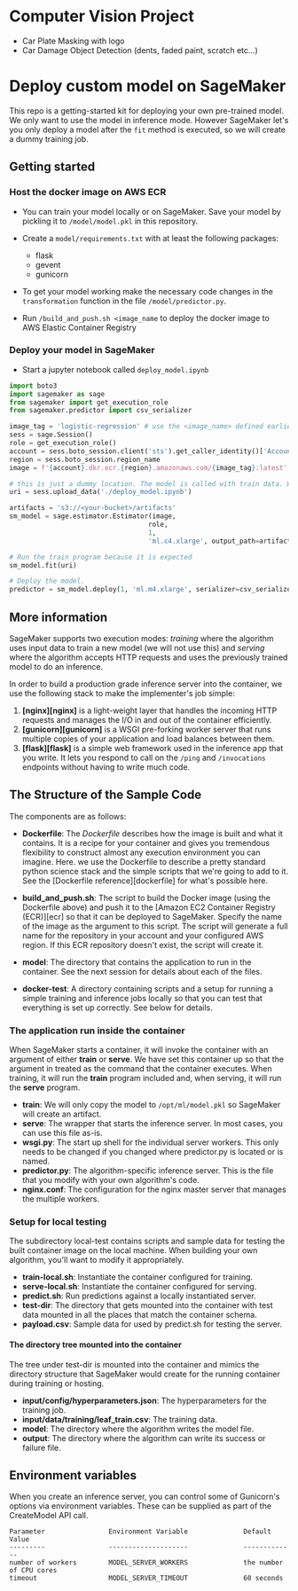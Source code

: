 # Computer Vision Project
 
* Car Plate Masking with logo
* Car Damage Object Detection (dents, faded paint, scratch etc...)








# Deploy custom model on SageMaker

This repo is a getting-started kit for deploying your own pre-trained model. We only want to use the model in inference mode. However SageMaker let's you only deploy a model after the `fit` method is executed, so we will create a dummy training job.

## Getting started

### Host the docker image on AWS ECR

* You can train your model locally or on SageMaker. Save your model by pickling it to `/model/model.pkl` in this repository.

* Create a `model/requirements.txt` with at least the following packages:
    * flask
    * gevent
    * gunicorn

* To get your model working make the necessary code changes in the `transformation` function in the file `/model/predictor.py`.
* Run `/build_and_push.sh <image_name` to deploy the docker image to AWS Elastic Container Registry

### Deploy your model in SageMaker

* Start a jupyter notebook called `deploy_model.ipynb`

```python
import boto3
import sagemaker as sage
from sagemaker import get_execution_role
from sagemaker.predictor import csv_serializer

image_tag = 'logistic-regression' # use the <image_name> defined earlier
sess = sage.Session()
role = get_execution_role()
account = sess.boto_session.client('sts').get_caller_identity()['Account']
region = sess.boto_session.region_name
image = f'{account}.dkr.ecr.{region}.amazonaws.com/{image_tag}:latest'

# this is just a dummy location. The model is called with train data. We use the current notebook as dummy train data.
uri = sess.upload_data('./deploy_model.ipynb')

artifacts = 's3://<your-bucket>/artifacts'
sm_model = sage.estimator.Estimator(image,
                                   role,
                                   1,
                                   'ml.c4.xlarge', output_path=artifacts, sagemaker_session=sess)

# Run the train program because it is expected
sm_model.fit(uri)

# Deploy the model.
predictor = sm_model.deploy(1, 'ml.m4.xlarge', serializer=csv_serializer)
```

## More information
SageMaker supports two execution modes: _training_ where the algorithm uses input data to train a new model (we will not use this) and _serving_ where the algorithm accepts HTTP requests and uses the previously trained model to do an inference.

In order to build a production grade inference server into the container, we use the following stack to make the implementer's job simple:

1. __[nginx][nginx]__ is a light-weight layer that handles the incoming HTTP requests and manages the I/O in and out of the container efficiently.
2. __[gunicorn][gunicorn]__ is a WSGI pre-forking worker server that runs multiple copies of your application and load balances between them.
3. __[flask][flask]__ is a simple web framework used in the inference app that you write. It lets you respond to call on the `/ping` and `/invocations` endpoints without having to write much code.

## The Structure of the Sample Code

The components are as follows:

* __Dockerfile__: The _Dockerfile_ describes how the image is built and what it contains. It is a recipe for your container and gives you tremendous flexibility to construct almost any execution environment you can imagine. Here. we use the Dockerfile to describe a pretty standard python science stack and the simple scripts that we're going to add to it. See the [Dockerfile reference][dockerfile] for what's possible here.

* __build\_and\_push.sh__: The script to build the Docker image (using the Dockerfile above) and push it to the [Amazon EC2 Container Registry (ECR)][ecr] so that it can be deployed to SageMaker. Specify the name of the image as the argument to this script. The script will generate a full name for the repository in your account and your configured AWS region. If this ECR repository doesn't exist, the script will create it.

* __model__: The directory that contains the application to run in the container. See the next session for details about each of the files.

* __docker-test__: A directory containing scripts and a setup for running a simple training and inference jobs locally so that you can test that everything is set up correctly. See below for details.

### The application run inside the container

When SageMaker starts a container, it will invoke the container with an argument of either __train__ or __serve__. We have set this container up so that the argument in treated as the command that the container executes. When training, it will run the __train__ program included and, when serving, it will run the __serve__ program.

* __train__: We will only copy the model to `/opt/ml/model.pkl` so SageMaker will create an artifact.
* __serve__: The wrapper that starts the inference server. In most cases, you can use this file as-is.
* __wsgi.py__: The start up shell for the individual server workers. This only needs to be changed if you changed where predictor.py is located or is named.
* __predictor.py__: The algorithm-specific inference server. This is the file that you modify with your own algorithm's code.
* __nginx.conf__: The configuration for the nginx master server that manages the multiple workers.

### Setup for local testing

The subdirectory local-test contains scripts and sample data for testing the built container image on the local machine. When building your own algorithm, you'll want to modify it appropriately.

* __train-local.sh__: Instantiate the container configured for training.
* __serve-local.sh__: Instantiate the container configured for serving.
* __predict.sh__: Run predictions against a locally instantiated server.
* __test-dir__: The directory that gets mounted into the container with test data mounted in all the places that match the container schema.
* __payload.csv__: Sample data for used by predict.sh for testing the server.

#### The directory tree mounted into the container

The tree under test-dir is mounted into the container and mimics the directory structure that SageMaker would create for the running container during training or hosting.

* __input/config/hyperparameters.json__: The hyperparameters for the training job.
* __input/data/training/leaf_train.csv__: The training data.
* __model__: The directory where the algorithm writes the model file.
* __output__: The directory where the algorithm can write its success or failure file.

## Environment variables

When you create an inference server, you can control some of Gunicorn's options via environment variables. These
can be supplied as part of the CreateModel API call.

    Parameter                Environment Variable              Default Value
    ---------                --------------------              -------------
    number of workers        MODEL_SERVER_WORKERS              the number of CPU cores
    timeout                  MODEL_SERVER_TIMEOUT              60 seconds

